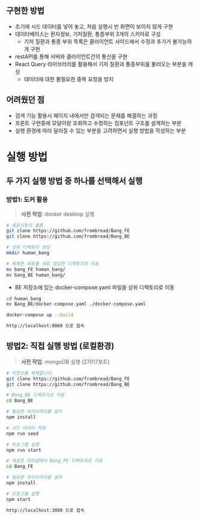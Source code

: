 ## 구현한 방법

- 초기에 시드 데이터를 넣어 놓고, 처음 실행시 빈 화면이 보이지 않게 구현
- 데이터베이스는  환자정보, 기저질환, 통증부위 3개의 스키마로 구성
    - 기저 질환과 통증 부위 목록은 클라이언트 사이드에서 수정과 추가가 불가능하게 구현
- restAPI를 통해 서버와 클라이언트간의 통신을 구현
- React Query 라이브러리를 활용해서 기저 질환과 통증부위를 불러오는 부분을 캐싱
    - 데이터에 대한 불필요한 중복 요청을 방지

## 어려웠던 점

- 검색 기능 활용시 페이지 내에서만 검색되는 문제를 해결하는 과정
- 프론트 구현중에 모달이랑 조회하고 수정하는 컴포넌트 구조를 설계하는 부분
- 실행 환경에 따라 달라질 수 있는 부분을 고려하면서 실행 방법을 작성하는 부분

# 실행 방법

## 두 가지 실행 방법 중 하나를 선택해서 실행

### 방법1: 도커 활용

> **사전 작업**:  docker desktop 실행
> 

```bash
# 레포지토리 클론
git clone https://github.com/frombread/Bang_FE
git clone https://github.com/frombread/Bang_BE
```

```bash
# 상위 디렉토리 생성
mkdir human_bang

# 복제한 레포를 새로 생성한 디렉토리로 이동
mv bang_FE human_bang/
mv bang_BE human_bang/
```

- BE 저장소에 있는 docker-compose.yaml 파일을 상위 디렉토리로 이동

```bash
cd human_bang
mv Bang_BE/docker-compose.yaml ./docker-compose.yaml
```

```bash
docker-compose up --build
```

```bash
http://localhost:8060 으로 접속
```

## 방법2: 직접 실행 방법 (로컬환경)

> **사전 작업**: mongoDB 실행 (27017포트)
> 

```bash
# 저장소를 복제합니다.
git clone https://github.com/frombread/Bang_FE
git clone https://github.com/frombread/Bang_BE
```

```bash
# Bang_BE 디렉토리로 이동
cd Bang_BE

# 필요한 라이브러리를 설치
npm install

# 시드 데이터 저장
npm run seed

# 프로그램 실행
npm run start
```

```bash
# 새로운 터미널에서 Bang_FE 디렉토리로 이동
cd Bang_FE

# 필요한 라이브러리를 설치
npm install

# 프로그램 실행
npm start
```

```bash
http://localhost:3000 으로 접속
```
